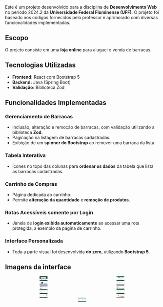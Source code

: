 Este é um projeto desenvolvido para a disciplina de **Desenvolvimento Web** no período 2024.2 da **Universidade Federal Fluminense (UFF)**. O projeto foi baseado nos códigos fornecidos pelo professor e aprimorado com diversas funcionalidades implementadas.

## Escopo

O projeto consiste em uma **loja online** para aluguel e venda de barracas.

## Tecnologias Utilizadas

- **Frontend:** React com Bootstrap 5
- **Backend:** Java (Spring Boot)
- **Validação:** Biblioteca Zod

## Funcionalidades Implementadas

### Gerenciamento de Barracas
- Inclusão, alteração e remoção de barracas, com validação utilizando a biblioteca **Zod**.
- Paginação na listagem de barracas cadastradas.
- Exibição de um **spinner do Bootstrap** ao remover uma barraca da lista.

### Tabela Interativa
- Ícones no topo das colunas para **ordenar os dados** da tabela que lista as barracas cadastradas.

### Carrinho de Compras
- Página dedicada ao carrinho.
- Permite **alteração da quantidade** e **remoção de produtos**.

### Rotas Acessíveis somente por Login
- Janela de **login exibida automaticamente** ao acessar uma rota protegida, a exemplo da página de carrinho.

### Interface Personalizada
- Toda a parte visual foi desenvolvida **do zero**, utilizando **Bootstrap 5**.

## Imagens da interface

<div style="display: flex; flex-wrap: wrap; justify-content: space-around;">
  <img src="imagens_readme/home1.png" style="width: 5%;" />
  <img src="imagens_readme/home2.png" style="width: 5%;" />
</div>

<div style="display: flex; flex-wrap: wrap; justify-content: space-around;">
  <img src="imagens_readme/barraca-cliente.png" style="width: 5%;" />
  <img src="imagens_readme/detalhes-barraca.png" style="width: 5%;" />
</div>

<div style="display: flex; flex-wrap: wrap; justify-content: space-around;">
  <img src="imagens_readme/barracas-formato.png" style="width: 5%;" />
  <img src="imagens_readme/carrinho.png" style="width: 5%;" />
</div>

<div style="display: flex; flex-wrap: wrap; justify-content: space-around;">
  <img src="imagens_readme/faq.png" style="width: 5%;" />
  <img src="imagens_readme/nossas-lojas.png" style="width: 5%;" />
</div>

<div style="display: flex; flex-wrap: wrap; justify-content: space-around;">
  <img src="imagens_readme/lista-barracas.png" style="width: 5%;" />
  <img src="imagens_readme/edicao-remocao-barraca.png" style="width: 5%;" />
</div>

<div style="display: flex; flex-wrap: wrap; justify-content: space-around;">
  <img src="imagens_readme/cadastro-barraca.png" style="width: 5%;" />
</div>
